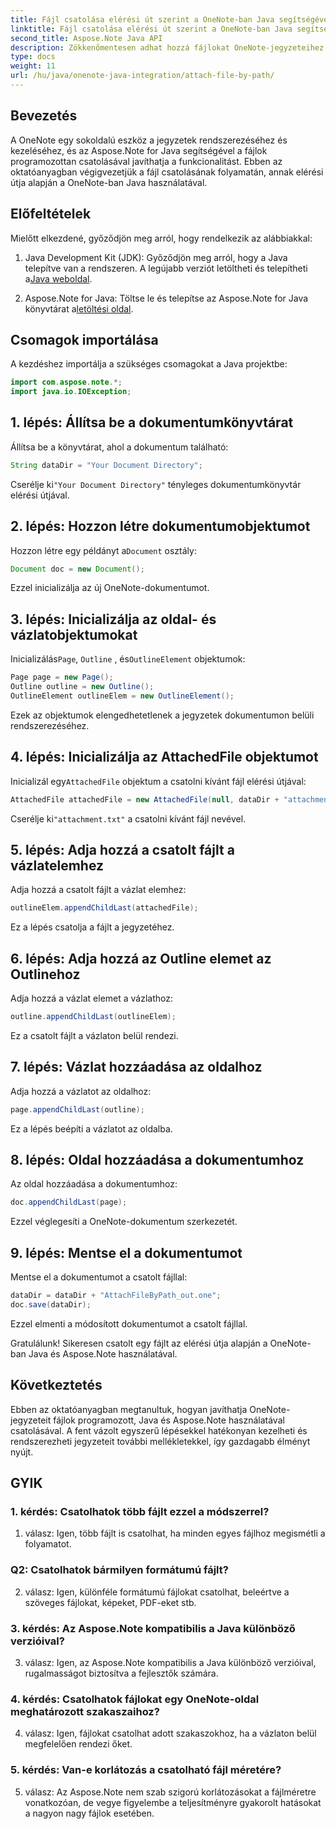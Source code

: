 ```yaml
---
title: Fájl csatolása elérési út szerint a OneNote-ban Java segítségével
linktitle: Fájl csatolása elérési út szerint a OneNote-ban Java segítségével
second_title: Aspose.Note Java API
description: Zökkenőmentesen adhat hozzá fájlokat OneNote-jegyzeteihez! Ismerje meg, hogyan csatolhat útvonal szerint Java nyelven az Aspose.Note segítségével. Könnyű útmutató és kód mellékelve! #OneNote #Java #Aspose
type: docs
weight: 11
url: /hu/java/onenote-java-integration/attach-file-by-path/
---
```

## Bevezetés

A OneNote egy sokoldalú eszköz a jegyzetek rendszerezéséhez és kezeléséhez, és az Aspose.Note for Java segítségével a fájlok programozottan csatolásával javíthatja a funkcionalitást. Ebben az oktatóanyagban végigvezetjük a fájl csatolásának folyamatán, annak elérési útja alapján a OneNote-ban Java használatával.

## Előfeltételek

Mielőtt elkezdené, győződjön meg arról, hogy rendelkezik az alábbiakkal:

1.  Java Development Kit (JDK): Győződjön meg arról, hogy a Java telepítve van a rendszeren. A legújabb verziót letöltheti és telepítheti a[Java weboldal](https://www.oracle.com/java/).
   
2.  Aspose.Note for Java: Töltse le és telepítse az Aspose.Note for Java könyvtárat a[letöltési oldal](https://releases.aspose.com/note/java/).

## Csomagok importálása

A kezdéshez importálja a szükséges csomagokat a Java projektbe:

```java
import com.aspose.note.*;
import java.io.IOException;
```

## 1. lépés: Állítsa be a dokumentumkönyvtárat

Állítsa be a könyvtárat, ahol a dokumentum található:

```java
String dataDir = "Your Document Directory";
```

 Cserélje ki`"Your Document Directory"` tényleges dokumentumkönyvtár elérési útjával.

## 2. lépés: Hozzon létre dokumentumobjektumot

 Hozzon létre egy példányt a`Document` osztály:

```java
Document doc = new Document();
```

Ezzel inicializálja az új OneNote-dokumentumot.

## 3. lépés: Inicializálja az oldal- és vázlatobjektumokat

 Inicializálás`Page`, `Outline` , és`OutlineElement` objektumok:

```java
Page page = new Page();
Outline outline = new Outline();
OutlineElement outlineElem = new OutlineElement();
```

Ezek az objektumok elengedhetetlenek a jegyzetek dokumentumon belüli rendszerezéséhez.

## 4. lépés: Inicializálja az AttachedFile objektumot

 Inicializál egy`AttachedFile` objektum a csatolni kívánt fájl elérési útjával:

```java
AttachedFile attachedFile = new AttachedFile(null, dataDir + "attachment.txt");
```

 Cserélje ki`"attachment.txt"` a csatolni kívánt fájl nevével.

## 5. lépés: Adja hozzá a csatolt fájlt a vázlatelemhez

Adja hozzá a csatolt fájlt a vázlat elemhez:

```java
outlineElem.appendChildLast(attachedFile);
```

Ez a lépés csatolja a fájlt a jegyzetéhez.

## 6. lépés: Adja hozzá az Outline elemet az Outlinehoz

Adja hozzá a vázlat elemet a vázlathoz:

```java
outline.appendChildLast(outlineElem);
```

Ez a csatolt fájlt a vázlaton belül rendezi.

## 7. lépés: Vázlat hozzáadása az oldalhoz

Adja hozzá a vázlatot az oldalhoz:

```java
page.appendChildLast(outline);
```

Ez a lépés beépíti a vázlatot az oldalba.

## 8. lépés: Oldal hozzáadása a dokumentumhoz

Az oldal hozzáadása a dokumentumhoz:

```java
doc.appendChildLast(page);
```

Ezzel véglegesíti a OneNote-dokumentum szerkezetét.

## 9. lépés: Mentse el a dokumentumot

Mentse el a dokumentumot a csatolt fájllal:

```java
dataDir = dataDir + "AttachFileByPath_out.one";
doc.save(dataDir);
```

Ezzel elmenti a módosított dokumentumot a csatolt fájllal.

Gratulálunk! Sikeresen csatolt egy fájlt az elérési útja alapján a OneNote-ban Java és Aspose.Note használatával.

## Következtetés

Ebben az oktatóanyagban megtanultuk, hogyan javíthatja OneNote-jegyzeteit fájlok programozott, Java és Aspose.Note használatával csatolásával. A fent vázolt egyszerű lépésekkel hatékonyan kezelheti és rendszerezheti jegyzeteit további mellékletekkel, így gazdagabb élményt nyújt.

## GYIK

### 1. kérdés: Csatolhatok több fájlt ezzel a módszerrel?

1. válasz: Igen, több fájlt is csatolhat, ha minden egyes fájlhoz megismétli a folyamatot.

### Q2: Csatolhatok bármilyen formátumú fájlt?

2. válasz: Igen, különféle formátumú fájlokat csatolhat, beleértve a szöveges fájlokat, képeket, PDF-eket stb.

### 3. kérdés: Az Aspose.Note kompatibilis a Java különböző verzióival?

3. válasz: Igen, az Aspose.Note kompatibilis a Java különböző verzióival, rugalmasságot biztosítva a fejlesztők számára.

### 4. kérdés: Csatolhatok fájlokat egy OneNote-oldal meghatározott szakaszaihoz?

4. válasz: Igen, fájlokat csatolhat adott szakaszokhoz, ha a vázlaton belül megfelelően rendezi őket.

### 5. kérdés: Van-e korlátozás a csatolható fájl méretére?

5. válasz: Az Aspose.Note nem szab szigorú korlátozásokat a fájlméretre vonatkozóan, de vegye figyelembe a teljesítményre gyakorolt hatásokat a nagyon nagy fájlok esetében.